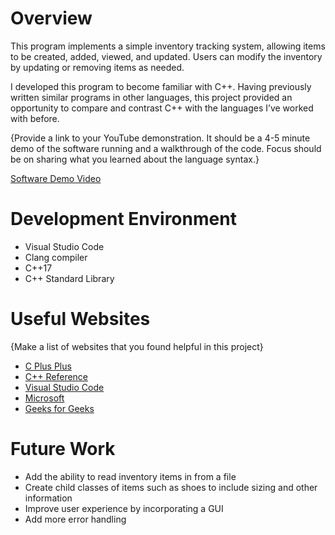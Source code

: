 # Overview

This program implements a simple inventory tracking system, allowing items to be created, added, viewed, and updated. Users can modify the inventory by updating or removing items as needed.

I developed this program to become familiar with C++. Having previously written similar programs in other languages, this project provided an opportunity to compare and contrast C++ with the languages I’ve worked with before.

{Provide a link to your YouTube demonstration. It should be a 4-5 minute demo of the software running and a walkthrough of the code. Focus should be on sharing what you learned about the language syntax.}

[Software Demo Video](http://youtube.link.goes.here)

# Development Environment

- Visual Studio Code
- Clang compiler
- C++17
- C++ Standard Library

# Useful Websites

{Make a list of websites that you found helpful in this project}

- [C Plus Plus](https://cplusplus.com/doc/)
- [C++ Reference](https://en.cppreference.com/w/cpp/language)
- [Visual Studio Code](https://code.visualstudio.com/docs/cpp/config-clang-mac)
- [Microsoft](https://learn.microsoft.com/en-us/cpp/cpp/header-files-cpp?view=msvc-170)
- [Geeks for Geeks](https://www.geeksforgeeks.org/c-plus-plus/?ref=shm)

# Future Work

- Add the ability to read inventory items in from a file
- Create child classes of items such as shoes to include sizing and other information
- Improve user experience by incorporating a GUI
- Add more error handling